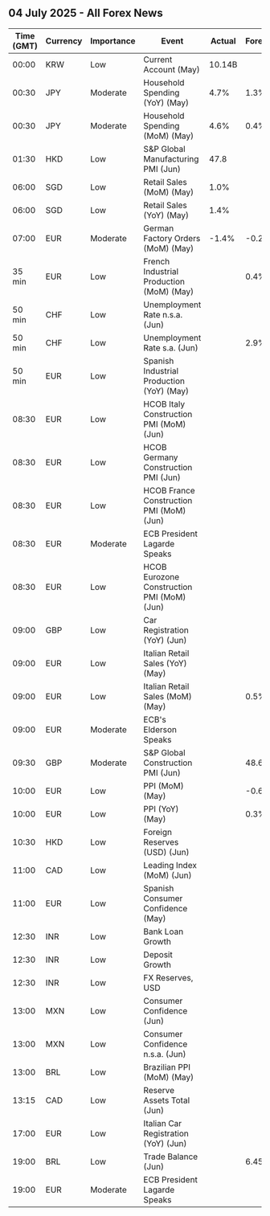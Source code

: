 ## 04 July 2025 - All Forex News

| Time (GMT) | Currency | Importance | Event | Actual | Forecast | Previous |
|------|----------|------------|-------|--------|----------|----------|
| 00:00 | KRW | Low | Current Account (May) | 10.14B |  | 5.70B |
| 00:30 | JPY | Moderate | Household Spending (YoY) (May) | 4.7% | 1.3% | -0.1% |
| 00:30 | JPY | Moderate | Household Spending (MoM) (May) | 4.6% | 0.4% | -1.8% |
| 01:30 | HKD | Low | S&P Global Manufacturing PMI (Jun) | 47.8 |  | 49.0 |
| 06:00 | SGD | Low | Retail Sales (MoM) (May) | 1.0% |  | 0.0% |
| 06:00 | SGD | Low | Retail Sales (YoY) (May) | 1.4% |  | 0.2% |
| 07:00 | EUR | Moderate | German Factory Orders (MoM) (May) | -1.4% | -0.2% | 1.6% |
| 35 min | EUR | Low | French Industrial Production (MoM) (May) |  | 0.4% | -1.4% |
| 50 min | CHF | Low | Unemployment Rate n.s.a. (Jun) |  |  | 2.8% |
| 50 min | CHF | Low | Unemployment Rate s.a. (Jun) |  | 2.9% | 2.9% |
| 50 min | EUR | Low | Spanish Industrial Production (YoY) (May) |  |  | 0.6% |
| 08:30 | EUR | Low | HCOB Italy Construction PMI (MoM) (Jun) |  |  | 50.5 |
| 08:30 | EUR | Low | HCOB Germany Construction PMI (Jun) |  |  | 44.4 |
| 08:30 | EUR | Low | HCOB France Construction PMI (MoM) (Jun) |  |  | 43.1 |
| 08:30 | EUR | Moderate | ECB President Lagarde Speaks |  |  |  |
| 08:30 | EUR | Low | HCOB Eurozone Construction PMI (MoM) (Jun) |  |  | 45.6 |
| 09:00 | GBP | Low | Car Registration (YoY) (Jun) |  |  | 1.6% |
| 09:00 | EUR | Low | Italian Retail Sales (YoY) (May) |  |  | 3.7% |
| 09:00 | EUR | Low | Italian Retail Sales (MoM) (May) |  | 0.5% | 0.7% |
| 09:00 | EUR | Moderate | ECB's Elderson Speaks |  |  |  |
| 09:30 | GBP | Moderate | S&P Global Construction PMI (Jun) |  | 48.6 | 47.9 |
| 10:00 | EUR | Low | PPI (MoM) (May) |  | -0.6% | -2.2% |
| 10:00 | EUR | Low | PPI (YoY) (May) |  | 0.3% | 0.7% |
| 10:30 | HKD | Low | Foreign Reserves (USD) (Jun) |  |  | 431.00B |
| 11:00 | CAD | Low | Leading Index (MoM) (Jun) |  |  | 0.10% |
| 11:00 | EUR | Low | Spanish Consumer Confidence (May) |  |  | 76.5 |
| 12:30 | INR | Low | Bank Loan Growth |  |  | 9.6% |
| 12:30 | INR | Low | Deposit Growth |  |  | 10.4% |
| 12:30 | INR | Low | FX Reserves, USD |  |  | 697.94B |
| 13:00 | MXN | Low | Consumer Confidence (Jun) |  |  | 46.7 |
| 13:00 | MXN | Low | Consumer Confidence n.s.a. (Jun) |  |  | 46.5 |
| 13:00 | BRL | Low | Brazilian PPI (MoM) (May) |  |  | -0.36% |
| 13:15 | CAD | Low | Reserve Assets Total (Jun) |  |  | 125.0B |
| 17:00 | EUR | Low | Italian Car Registration (YoY) (Jun) |  |  | -0.1% |
| 19:00 | BRL | Low | Trade Balance (Jun) |  | 6.45B | 7.24B |
| 19:00 | EUR | Moderate | ECB President Lagarde Speaks |  |  |  |
